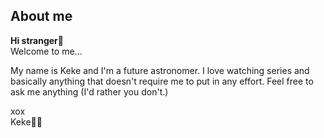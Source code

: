 ## About me
**Hi stranger**👋  
Welcome to me...  

My name is Keke and I'm a future astronomer. I love watching series and basically anything that doesn't require me to put in any effort. Feel free to ask me anything (I'd rather you don't.)  
  
xox  
Keke💋💌

<!--
**K3k3letso/K3k3letso** is a ✨ _special_ ✨ repository because its `README.md` (this file) appears on your GitHub profile.

Here are some ideas to get you started:

- 🔭 I’m currently working on ...
- 🌱 I’m currently learning ...
- 👯 I’m looking to collaborate on ...
- 🤔 I’m looking for help with ...
- 💬 Ask me about ...
- 📫 How to reach me: ...
- 😄 Pronouns: ...
- ⚡ Fun fact: ...
-->
